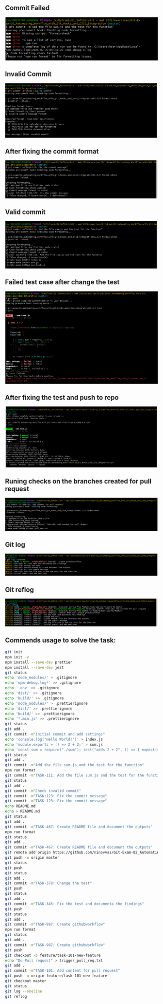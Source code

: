 ## Commit Failed

![alt text](images/commit_failed.png)

## Invalid Commit

![alt text](images/invalid_commit.png)

## After fixing the commit format

![alt text](images/After_fixing_the_commit_format.png)

## Valid commit

![alt text](images/valid_commit.png)

## Failed test case after change the test

![alt text](images/failed_test.png)

## After fixing the test and push to repo

![alt text](images/after_fixing_tests.png)

## Runing checks on the branches created for pull request

![alt text](images/pull_branch.png)

## Git log

![alt text](images/image.png)

## Git reflog

![alt text](images/image-1.png)

## Commends usage to solve the task:

```bash
git init
npm init -y
npm install --save-dev prettier
npm install --save-dev jest
git status
echo 'node_modules/' > .gitignore
echo 'npm-debug.log*' >> .gitignore
echo '.env' >> .gitignore
echo 'dist/' >> .gitignore
echo 'build/' >> .gitignore
echo 'node_modules/' > .prettierignore
echo 'dist/' >> .prettierignore
echo 'build/' >> .prettierignore
echo '*.min.js' >> .prettierignore
git status
git add .
git commit -m"Initial commit and add settings"
echo 'console.log("Hello World!")' > index.js
echo 'module.exports = () => 2 + 2;' > sum.js
echo 'const sum = require("./sum"); test("adds 2 + 2", () => { expect(sum()).toBe(4); });' > sum.test.js
git status
git add .
git commit -m"Add the file sum.js and the test for the function"
npm run format
git commit -m"TASK-111: Add the file sum.js and the test for the function"
git status
git add .
git commit -m"Check invalid commit"
git commit -m"TASK:123: Fix the commit message"
git commit -m"TASK-123: Fix the commit message"
echo README.md
echo > README.md
git status
git add .
git commit -m"TASK-467: Create README file and document the outputs"
npm run format
git status
git add .
git commit -m"TASK-467: Create README file and document the outputs"
git remote add origin https://github.com/ninovvas/Git-Exam-02_Automating_Workflow_with_Git_Hooks_and_CICD_Integration.git
git push -u origin master
git status
git push
git status
git add .
git commit -m"TASK-378: Change the test"
git push
git status
git add .
git commit -m"TASK-345: Fix the test and documenta the findings"
git push
git status
git add .
git commit -m"TASK-987: Create githubworkflow"
npm run format
git status
git add .
git commit -m"TASK-987: Create githubworkflow"
git push
git checkout -b feature/task-101-new-feature
echo "Do Pull request" > trigger_pull_req.txt
git add .
git commit -m"TASK-101: Add content for pull request"
git push -u origin feature/task-101-new-feature
git checkout master
git status
git log --oneline
git reflog
```
